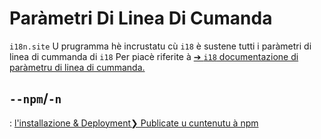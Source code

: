 # Paràmetri Di Linea Di Cumanda

`i18n.site` U prugramma hè incrustatu cù `i18` è sustene tutti i paràmetri di linea di cummanda di `i18` Per piacè riferite à [➔ `i18` documentazione di paràmetru di linea di cummanda.](/i18/cli)

## `--npm`/`-n`

: [l'installazione & Deployment❯ Publicate u cuntenutu à npm](/i18n.site/use#npm)